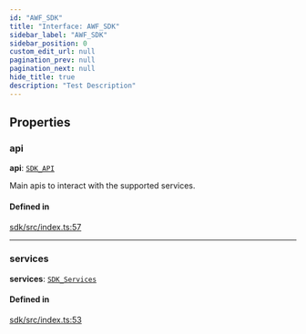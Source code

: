 ```yaml
---
id: "AWF_SDK"
title: "Interface: AWF_SDK"
sidebar_label: "AWF_SDK"
sidebar_position: 0
custom_edit_url: null
pagination_prev: null
pagination_next: null
hide_title: true
description: "Test Description"
---
```


## Properties

### api

 **api**: [`SDK_API`](SDK_API.md)

Main apis to interact with the supported services.

#### Defined in

[sdk/src/index.ts:57](https://github.com/AKASHAorg/akasha-framework/blob/5fd9b78a/sdk/src/index.ts#L57)

___

### services

 **services**: [`SDK_Services`](SDK_Services.md)

#### Defined in

[sdk/src/index.ts:53](https://github.com/AKASHAorg/akasha-framework/blob/5fd9b78a/sdk/src/index.ts#L53)
